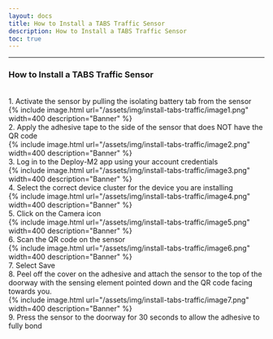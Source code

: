 ```yaml
---
layout: docs
title: How to Install a TABS Traffic Sensor
description: How to Install a TABS Traffic Sensor
toc: true
---
```


---------------------------------------

### How to Install a TABS Traffic Sensor

<br>
1.  Activate the sensor by pulling the isolating battery tab from the
    sensor

<br>
{% include image.html url="/assets/img/install-tabs-traffic/image1.png" width=400 description="Banner" %}

<br>
2.  Apply the adhesive tape to the side of the sensor that does
    NOT have the QR code

<br>
{% include image.html url="/assets/img/install-tabs-traffic/image2.png" width=400 description="Banner" %}

<br>
3.  Log in to the Deploy-M2 app using your account credentials

<br>
{% include image.html url="/assets/img/install-tabs-traffic/image3.png" width=400 description="Banner" %}

<br>
4.  Select the correct device cluster for the device you are installing

<br>
{% include image.html url="/assets/img/install-tabs-traffic/image4.png" width=400 description="Banner" %}

<br>
5.  Click on the Camera icon

<br>
{% include image.html url="/assets/img/install-tabs-traffic/image5.png" width=400 description="Banner" %}

<br>
6.  Scan the QR code on the sensor

<br>
{% include image.html url="/assets/img/install-tabs-traffic/image6.png" width=400 description="Banner" %}

<br>
7.  Select Save

<br>
8.  Peel off the cover on the adhesive and attach the sensor to the top
    of the doorway with the sensing element pointed down and the QR code
    facing towards you.

<br>
{% include image.html url="/assets/img/install-tabs-traffic/image7.png" width=400 description="Banner" %}

<br>
9.  Press the sensor to the doorway for 30 seconds to allow the adhesive
    to fully bond
